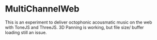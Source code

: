 # MultiChannelWeb

This is an experiment to deliver octophonic acousmatic music on the web with ToneJS and ThreeJS. 3D Panning is working, but file size/ buffer loading still an issue.
